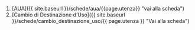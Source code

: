 1. [AUA]({{ site.baseurl }}/schede/aua/{{page.utenza}} "vai alla scheda")
2. [Cambio di Destinazione d’Uso]({{ site.baseurl }}/schede/cambio_destinazione_uso/{{ page.utenza }} "Vai alla scheda")
